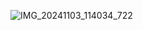 ![IMG_20241103_114034_722](https://github.com/user-attachments/assets/dd79b8fb-531f-467b-a7cd-60b01e33b9c2)
